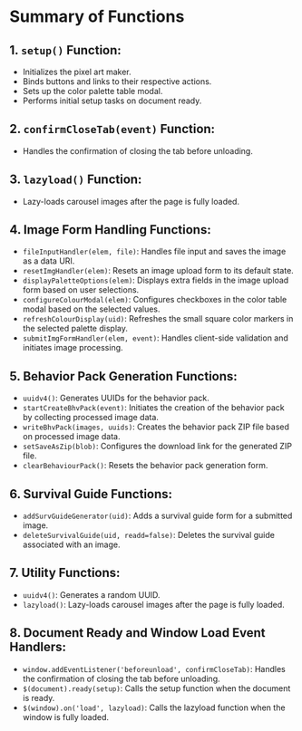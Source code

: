 # Summary of Functions

## 1. `setup()` Function:
- Initializes the pixel art maker.
- Binds buttons and links to their respective actions.
- Sets up the color palette table modal.
- Performs initial setup tasks on document ready.

## 2. `confirmCloseTab(event)` Function:
- Handles the confirmation of closing the tab before unloading.

## 3. `lazyload()` Function:
- Lazy-loads carousel images after the page is fully loaded.

## 4. Image Form Handling Functions:
- `fileInputHandler(elem, file)`: Handles file input and saves the image as a data URI.
- `resetImgHandler(elem)`: Resets an image upload form to its default state.
- `displayPaletteOptions(elem)`: Displays extra fields in the image upload form based on user selections.
- `configureColourModal(elem)`: Configures checkboxes in the color table modal based on the selected values.
- `refreshColourDisplay(uid)`: Refreshes the small square color markers in the selected palette display.
- `submitImgFormHandler(elem, event)`: Handles client-side validation and initiates image processing.

## 5. Behavior Pack Generation Functions:
- `uuidv4()`: Generates UUIDs for the behavior pack.
- `startCreateBhvPack(event)`: Initiates the creation of the behavior pack by collecting processed image data.
- `writeBhvPack(images, uuids)`: Creates the behavior pack ZIP file based on processed image data.
- `setSaveAsZip(blob)`: Configures the download link for the generated ZIP file.
- `clearBehaviourPack()`: Resets the behavior pack generation form.

## 6. Survival Guide Functions:
- `addSurvGuideGenerator(uid)`: Adds a survival guide form for a submitted image.
- `deleteSurvivalGuide(uid, readd=false)`: Deletes the survival guide associated with an image.

## 7. Utility Functions:
- `uuidv4()`: Generates a random UUID.
- `lazyload()`: Lazy-loads carousel images after the page is fully loaded.

## 8. Document Ready and Window Load Event Handlers:
- `window.addEventListener('beforeunload', confirmCloseTab)`: Handles the confirmation of closing the tab before unloading.
- `$(document).ready(setup)`: Calls the setup function when the document is ready.
- `$(window).on('load', lazyload)`: Calls the lazyload function when the window is fully loaded.
